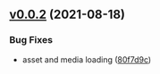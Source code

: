 ## [v0.0.2](https://github.com/Practically/webpack-config/compare/v0.0.1...v0.0.2) (2021-08-18)


### Bug Fixes

* asset and media loading ([80f7d9c](https://github.com/Practically/webpack-config/commit/80f7d9c48ad6b03e226ae666b9c2dc0d76aa7d6e))



